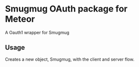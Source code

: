 Smugmug OAuth package for Meteor
================================

A Oauth1 wrapper for Smugmug

## Usage

Creates a new object, Smugmug, with the client and server flow.
